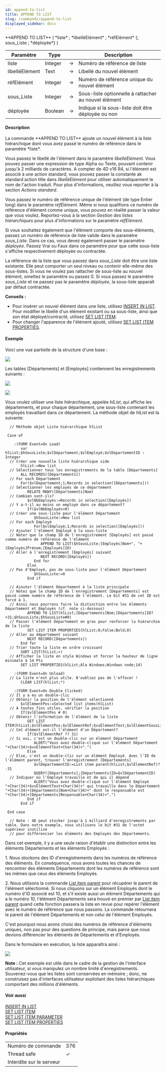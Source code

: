 ```yaml
---
id: append-to-list
title: APPEND TO LIST
slug: /commands/append-to-list
displayed_sidebar: docs
---
```


<!--REF #_command_.APPEND TO LIST.Syntax-->**APPEND TO LIST** ( *liste* ; *libelléElément* ; *réfElément* {; sous_Liste ; *déployée*} )<!-- END REF-->
<!--REF #_command_.APPEND TO LIST.Params-->
| Paramètre | Type |  | Description |
| --- | --- | --- | --- |
| liste | Integer | &#8594;  | Numéro de référence de liste |
| libelléElément | Text | &#8594;  | Libellé du nouvel élément |
| réfElément | Integer | &#8594;  | Numéro de référence unique du nouvel élément |
| sous_Liste | Integer | &#8594;  | Sous-liste optionnelle à rattacher au nouvel élément |
| déployée | Boolean | &#8594;  | Indique si la sous-liste doit être déployée ou non |

<!-- END REF-->

#### Description 

<!--REF #_command_.APPEND TO LIST.Summary-->La commande **APPEND TO LIST** ajoute un nouvel élément à la liste hiérarchique dont vous avez passé le numéro de référence dans le paramètre *liste*.<!-- END REF-->

Vous passez le libellé de l'élément dans le paramètre *libelléElément*. Vous pouvez passer une expression de type Alpha ou Texte, pouvant contenir jusqu'à 2 milliards de caractères. A compter de 4D v16 R4, si l'élément est associé à une action standard, vous pouvez passer la constante ak standard action title dans *libelléElément* pour utiliser automatiquement le nom de l'action traduit. Pour plus d'informations, veuillez vous reporter à la section *Actions standard*.

Vous passez le numéro de référence unique de l'élément (de type Entier long) dans le paramètre *réfElément*. Même si nous qualifions ce numéro de référence d'élément comme unique, vous pouvez en réalité passer la valeur que vous voulez. Reportez-vous à la section *Gestion des listes hiérarchiques* pour plus d'informations sur le paramètre *réfElément*. 

Si vous souhaitez également que l'élément comporte des sous-éléments, passez un numéro de référence de liste valide dans le paramètre *sous\_Liste*. Dans ce cas, vous devez également passer le paramètre *déployée*. Passez Vrai ou Faux dans ce paramètre pour que cette sous-liste s'affiche respectivement déployée ou contractée. 

La référence de la liste que vous passez dans *sous\_Liste* doit être une liste existante. Elle peut comporter un seul niveau ou contenir elle-même des sous-listes. Si vous ne voulez pas rattacher de sous-liste au nouvel élément, omettez le paramètre ou passez 0\. Si vous passez le paramètre *sous\_Liste* et ne passez pas le paramètre *déployée*, la sous-liste apparaît par défaut contractée.

**Conseils :**

* Pour insérer un nouvel élément dans une liste, utilisez [INSERT IN LIST](insert-in-list.md). Pour modifier le libellé d'un élément existant ou sa sous-liste, ainsi que son état déployé/contracté, utilisez [SET LIST ITEM](set-list-item.md).
* Pour changer l'apparence de l'élément ajouté, utilisez [SET LIST ITEM PROPERTIES](set-list-item-properties.md).

#### Exemple 

Voici une vue partielle de la structure d'une base :

![](../assets/en/commands/pict334094.fr.png)

Les tables \[Départements\] et \[Employés\] contiennent les enregistrements suivants :

![](../assets/en/commands/pict334096.fr.png)

![](../assets/en/commands/pict334098.fr.png)

Vous voulez utiliser une liste hiérarchique, appelée *hlList*, qui affiche les départements, et pour chaque département, une sous-liste contenant les employés travaillant dans ce département. La méthode objet de *hlList* est la suivante:

```4d
  // Méthode objet Liste hiérarchique hlList
 
 Case of
 
    :(FORM Event=On Load)
       var hlList;$hSousListe;$vlDépartement;$vlEmployé;$vlDépartementID : Integer
  // Créer une nouvelle liste hiérarchique vide
       hlList:=New list
  // Sélectionner tous les enregistrements de la table [Départements]
       ALL RECORDS([Départements])
  // For each Département
       For($vlDepartement;1;Records in selection([Départements]))
  // Sélectionner les employés de ce département
          RELATE MANY([Départements]Nom)
  // Combien sont-ils?
          $vlNbEmployés:=Records in selection([Employés])
  // Y a-t-il au moins un employé dans ce département?
          If($vlNbEmployés>0)
  // Créer une sous-liste pour l'élément Département
             $hSousListe:=New list
  // For each Employé
             For($vlEmployé;1;Records in selection([Employés]))
  // Ajouter l'élément Employé à la sous-liste
  // Noter que le champ ID de l'enregistrement [Employés] est passé comme numéro de référence de l'élément
                APPEND TO LIST($hSousListe;[Employés]Nom+", "+[Employés]Prénom;[Employés]ID)
  // Aller à l'enregistrement [Employés] suivant
                NEXT RECORD([Employés])
             End for
          Else
  // Pas d'Employé, pas de sous-liste pour l'élément Département
             $hSousListe:=0
          End if
 
  // Ajouter l'élément Département à la liste principale
  // Notez que le champ ID de l'enregistrement [Départements] est passé comme numéro de référence de l'élément. Le bit #31 de cet ID est forcé à 1.
  // Ainsi nous pourrons faire la distinction entre les éléments Département et Employés (cf. note ci-dessous)
          APPEND TO LIST(hlList;[Départements]Nom;[Départements]ID?+31;$hSousListe;$hSousListe#0)
  // Passer l'élément Département en gras pour renforcer la hiérarchie de la liste
          SET LIST ITEM PROPERTIES(hlList;0;False;Bold;0)
  // Aller au département suivant
          NEXT RECORD([Départements])
       End for
  // Trier toute la liste en ordre croissant
       SORT LIST(hlList;>)
  // Afficher la liste en style Windows et forcer la hauteur de ligne minimale à 14 Pts
       SET LIST PROPERTIES(hlList;Ala Windows;Windows node;14)
 
    :(FORM Event=On Unload)
  // La liste n'est plus utile. N'oubliez pas de l'effacer !
       CLEAR LIST(hlList;*)
 
    :(FORM Event=On Double Clicked)
  // Il y a eu un double-clic
  // Obtenir la position de l'élément sélectionné
       $vlÉlémentPos:=Selected list items(hlList)
  // A toutes fins utiles, vérifier la position
       If($vlÉlémentPos # 0)
  // Obtenir l'information de l'élément de la liste
          GET LIST ITEM(hlList;$vlÉlémentPos;$vlÉlémentRef;$vsÉlémentText;$vlÉlémentSousListe;$vbÉlémentDéployé)
  // Cet élément est-il l'élément d'un Département?
          If($vlÉlémentRef ?? 31)
  // Si oui, c'est un double-clic sur un élément Département
             ALERT("Vous avez double-cliqué sur l'élément Département "+Char(34)+$vsÉlémentText+Char(34)+".")
          Else
  // Else, c'est un double-clic sur un élément Employé. Avec l'ID de l'élément parent, trouver l'enregistrement [Départements]
             $vlDépartementID:=List item parent(hlList;$vlÉlémentRef)?-31
             QUERY([Départements];[Départements]ID=$vlDépartementID)
  // Indiquer où l'Employé travaille et de qui il dépend
             ALERT("Vous avez double-cliqué sur l'élément Employé "+Char(34)+$vsÉlémentText+Char(34)+" qui travaille dans le Département "+Char(34)+[Départements]Nom+Char(34)+" dont le responsable est "+Char(34)+[Départements]Responsable+Char(34)+".")
          End if
       End if
 
 End case
 
  // Note : 4D peut stocker jusqu'à 1 milliard d'enregistrements par table. Dans notre exemple, nous utilisons le bit #31 de l'octet supérieur inutilisé
  // pour différencier les éléments des Employés des Départements.
```

Dans cet exemple, il y a une seule raison d'établir une distinction entre les éléments Départements et les éléments Employés : 

1\. Nous stockons des ID d'enregistrements dans les numéros de référence des éléments. En conséquence, nous avons toutes les chances de rencontrer des éléments Départements dont les numéros de référence sont les mêmes que ceux des éléments Employés.

2\. Nous utilisons la commande [List item parent](list-item-parent.md) pour récupérer le parent de l'élément sélectionné. Si nous cliquons sur un élément Employés dont le numéro d'ID associé est 10, et s'il existe aussi un élément Départements qui a le numéro 10, l'élément Départements sera trouvé en premier par [List item parent](list-item-parent.md) quand cette fonction passera la liste en revue pour repérer l'élément avec le numéro de référence que nous passons. La commande retournera le parent de l'élément Départements et non celui de l'élément Employés.

C'est pourquoi nous avons choisi des numéros de référence d'éléments uniques, non pas pour des questions de principe, mais parce que nous devions différencier les éléments de Départements et d'Employés. 

Dans le formulaire en exécution, la liste apparaîtra ainsi :

![](../assets/en/commands/pict334100.fr.png)

**Note :** Cet exemple est utile dans le cadre de la gestion de l'interface utilisateur, si vous manipulez un nombre limité d'enregistrements. Souvenez-vous que les listes sont conservées en mémoire ; donc, ne construisez pas d'interfaces utilisateur exploitant des listes hiérarchiques comportant des millions d'éléments.

#### Voir aussi 

[INSERT IN LIST](insert-in-list.md)  
[SET LIST ITEM](set-list-item.md)  
[SET LIST ITEM PARAMETER](set-list-item-parameter.md)  
[SET LIST ITEM PROPERTIES](set-list-item-properties.md)  

#### Propriétés
|  |  |
| --- | --- |
| Numéro de commande | 376 |
| Thread safe | &check; |
| Interdite sur le serveur ||


